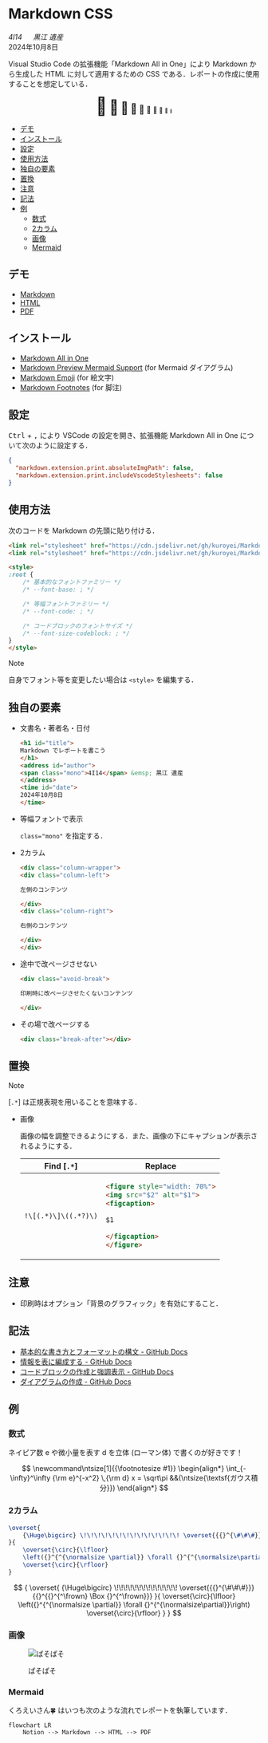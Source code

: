 <link rel="stylesheet" href="https://cdn.jsdelivr.net/gh/kuroyei/Markdown-CSS/sindresorhus_github-markdown-css_github-markdown-light.css">
<link rel="stylesheet" href="https://cdn.jsdelivr.net/gh/kuroyei/Markdown-CSS/style.css">
<style>
:root {
    /* 基本的なフォントファミリー */
    /* --font-base: ; */

    /* 等幅フォントファミリー */
    /* --font-code: ; */

    /* コードブロックのフォントサイズ */
    /* --font-size-codeblock: ; */
}
</style>

<h1 id="title">
Markdown CSS
</h1>
<address id="author">
<span class="mono">4I14</span> &emsp; 黒江 遺産
</address>
<time id="date">
2024年10月8日
</time>

Visual Studio Code の拡張機能「Markdown All in One」により Markdown から生成した HTML に対して適用するための CSS である．レポートの作成に使用することを想定している．

<div style="text-align: center">

<span style="font-size:2.488em">:turtle:</span>
<span style="font-size:2.074em">:turtle:</span>
<span style="font-size:1.728em">:turtle:</span>
<span style="font-size:1.44em">:turtle:</span>
<span style="font-size:1.2em">:turtle:</span>
<span style="font-size:1em">:turtle:</span>
<span style="font-size:0.9em">:turtle:</span>
<span style="font-size:0.8em">:turtle:</span>
<span style="font-size:0.7em">:turtle:</span>
<span style="font-size:0.5em">:turtle:</span>

</div>

- [デモ](#デモ)
- [インストール](#インストール)
- [設定](#設定)
- [使用方法](#使用方法)
- [独自の要素](#独自の要素)
- [置換](#置換)
- [注意](#注意)
- [記法](#記法)
- [例](#例)
  - [数式](#数式)
  - [2カラム](#2カラム)
  - [画像](#画像)
  - [Mermaid](#mermaid)


## デモ

- [Markdown](https://github.com/kuroyei/Markdown-CSS/blob/main/demo/demo.md?plain=1)
- [HTML](https://kuroyei.com/demo/Markdown-CSS/demo.html)
- [PDF](https://kuroyei.com/demo/Markdown-CSS/demo.pdf)

## インストール

- [Markdown All in One](https://marketplace.visualstudio.com/items?itemName=yzhang.markdown-all-in-one)
- [Markdown Preview Mermaid Support](https://marketplace.visualstudio.com/items?itemName=bierner.markdown-mermaid) (for Mermaid ダイアグラム)
- [Markdown Emoji](https://marketplace.visualstudio.com/items?itemName=bierner.markdown-emoji) (for 絵文字)
- [Markdown Footnotes](https://marketplace.visualstudio.com/items?itemName=bierner.markdown-footnotes) (for 脚注)

<div class="break-after"></div>

## 設定

<kbd>Ctrl</kbd> + <kbd>,</kbd> により VSCode の設定を開き、拡張機能 Markdown All in One について次のように設定する．

```json
{
  "markdown.extension.print.absoluteImgPath": false,
  "markdown.extension.print.includeVscodeStylesheets": false
}
```

## 使用方法

次のコードを Markdown の先頭に貼り付ける．

```html
<link rel="stylesheet" href="https://cdn.jsdelivr.net/gh/kuroyei/Markdown-CSS/sindresorhus_github-markdown-css_github-markdown-light.css">
<link rel="stylesheet" href="https://cdn.jsdelivr.net/gh/kuroyei/Markdown-CSS/style.css">

<style>
:root {
    /* 基本的なフォントファミリー */
    /* --font-base: ; */

    /* 等幅フォントファミリー */
    /* --font-code: ; */

    /* コードブロックのフォントサイズ */
    /* --font-size-codeblock: ; */
}
</style>
```

> [!NOTE]
> 自身でフォント等を変更したい場合は `<style>` を編集する．

## 独自の要素

- 文書名・著者名・日付

    ```html
    <h1 id="title">
    Markdown でレポートを書こう
    </h1>
    <address id="author">
    <span class="mono">4I14</span> &emsp; 黒江 遺産
    </address>
    <time id="date">
    2024年10月8日
    </time>
    ```

- 等幅フォントで表示

    `class="mono"` を指定する．

- 2カラム

    ```html
    <div class="column-wrapper">
    <div class="column-left">

    左側のコンテンツ

    </div>
    <div class="column-right">

    右側のコンテンツ

    </div>
    </div>
    ```

- 途中で改ページさせない

    ```html
    <div class="avoid-break">

    印刷時に改ページさせたくないコンテンツ

    </div>
    ```

- その場で改ページする

    ```html
    <div class="break-after"></div>
    ```

## 置換

> [!NOTE]
> [`.*`] は正規表現を用いることを意味する．

- 画像

    画像の幅を調整できるようにする．また、画像の下にキャプションが表示されるようにする．

    <table>
    <thead>
    <tr>
    <th>Find [<code>.*</code>]</th>
    <th>Replace</th>
    </tr>
    </thead>
    <tbody>
    <tr>
    <td>

    ```regex
    !\[(.*)\]\((.*?)\)
    ```

    </td>
    <td>

    ```html
    <figure style="width: 70%">
    <img src="$2" alt="$1">
    <figcaption>

    $1

    </figcaption>
    </figure>
    ```

    </td>
    </tr>
    </tbody>
    </table>

## 注意

- 印刷時はオプション「背景のグラフィック」を有効にすること．

## 記法

- [基本的な書き方とフォーマットの構文 - GitHub Docs](https://docs.github.com/ja/get-started/writing-on-github/getting-started-with-writing-and-formatting-on-github/basic-writing-and-formatting-syntax)
- [情報を表に編成する - GitHub Docs](https://docs.github.com/ja/get-started/writing-on-github/working-with-advanced-formatting/organizing-information-with-tables)
- [コードブロックの作成と強調表示 - GitHub Docs](https://docs.github.com/ja/get-started/writing-on-github/working-with-advanced-formatting/creating-and-highlighting-code-blocks)
- [ダイアグラムの作成 - GitHub Docs](https://docs.github.com/ja/get-started/writing-on-github/working-with-advanced-formatting/creating-diagrams)

## 例

### 数式

ネイピア数 $\mathrm{e}$ や微小量を表す $\mathrm{d}$ を立体 (ローマン体) で書くのが好きです！

$$
\newcommand\ntsize[1]{{\footnotesize #1}}
\begin{align*}
\int_{-\infty}^\infty {\rm e}^{-x^2} \,{\rm d} x = \sqrt\pi &&(\ntsize{\textsf{ガウス積分}})
\end{align*}
$$

### 2カラム

<div class="column-wrapper">
<div style="flex-basis: 70%;">

```latex
\overset{
    {\Huge\bigcirc} \!\!\!\!\!\!\!\!\!\!\!\!\!\! \overset{{{}^{\#\#\#}}}{{}^{{}^{^\frown} \Box {}^{^\frown}}}
}{
    \overset{\circ}{\lfloor}
    \left({}^{^{\normalsize \partial}} \forall {}^{^{\normalsize\partial}}\right)
    \overset{\circ}{\rfloor}
}
```

</div>
<div style="flex-basis: 30%;">

$$
{
    \overset{
        {\Huge\bigcirc} \!\!\!\!\!\!\!\!\!\!\!\!\!\! \overset{{{}^{\#\#\#}}}{{}^{{}^{^\frown} \Box {}^{^\frown}}}
    }{
        \overset{\circ}{\lfloor}
        \left({}^{^{\normalsize \partial}} \forall {}^{^{\normalsize\partial}}\right)
        \overset{\circ}{\rfloor}
    }
}
$$

</div>
</div>

### 画像

<figure style="width: 70%">
<img src="img/image.png" alt="ぱそぱそ">
<figcaption>

ぱそぱそ

</figcaption>
</figure>

### Mermaid

くろえいさん:four_leaf_clover: はいつも次のような流れでレポートを執筆しています．

```mermaid
flowchart LR
    Notion --> Markdown --> HTML --> PDF
```
